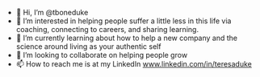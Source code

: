 - 👋 Hi, I’m @tboneduke
- 👀 I’m interested in helping people suffer a little less in this life via coaching, connecting to careers, and sharing learning.
- 🌱 I’m currently learning about how to help a new company and the science around living as your authentic self
- 💞️ I’m looking to collaborate on helping people grow
- 📫 How to reach me is at my LinkedIn www.linkedin.com/in/teresaduke

<!---
tboneduke/tboneduke is a ✨ special ✨ repository because its `README.md` (this file) appears on your GitHub profile.
You can click the Preview link to take a look at your changes.
--->

